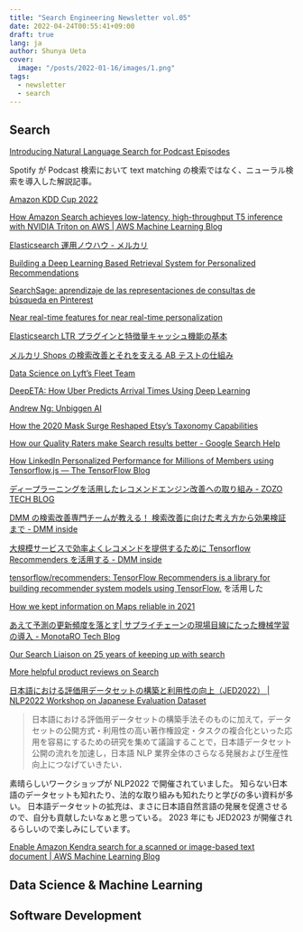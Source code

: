 ```yaml
---
title: "Search Engineering Newsletter vol.05"
date: 2022-04-24T00:55:41+09:00
draft: true
lang: ja
author: Shunya Ueta
cover:
  image: "/posts/2022-01-16/images/1.png"
tags:
  - newsletter
  - search
---
```


## Search

[Introducing Natural Language Search for Podcast Episodes](https://engineering.atspotify.com/2022/03/introducing-natural-language-search-for-podcast-episodes)

Spotify が Podcast 検索において text matching の検索ではなく、ニューラル検索を導入した解説記事。

[Amazon KDD Cup 2022](https://www.aicrowd.com/challenges/esci-challenge-for-improving-product-search)

[How Amazon Search achieves low\-latency, high\-throughput T5 inference with NVIDIA Triton on AWS \| AWS Machine Learning Blog](https://aws.amazon.com/jp/blogs/machine-learning/how-amazon-search-achieves-low-latency-high-throughput-t5-inference-with-nvidia-triton-on-aws/)

[Elasticsearch 運用ノウハウ - メルカリ](https://engineering.mercari.com/blog/entry/20220311-97aec2a2f8/)

[Building a Deep Learning Based Retrieval System for Personalized Recommendations](https://tech.ebayinc.com/engineering/building-a-deep-learning-based-retrieval-system-for-personalized-recommendations)

[SearchSage: aprendizaje de las representaciones de consultas de búsqueda en Pinterest](https://medium.com/pinterest-engineering/searchsage-aprendizaje-de-las-representaciones-de-consultas-de-b%C3%BAsqueda-en-pinterest-5bdef4f3e898)

[Near real-time features for near real-time personalization](https://engineering.linkedin.com/blog/2022/near-real-time-features-for-near-real-time-personalization)

[Elasticsearch LTR プラグインと特徴量キャッシュ機能の基本](https://techblog.zozo.com/entry/basics-of-elasticsearch-ltr-plugin-and-feature-score-cache)

[メルカリ Shops の検索改善とそれを支える AB テストの仕組み](https://engineering.mercari.com/blog/entry/20220311-9a1103aed1/)

[Data Science on Lyft’s Fleet Team](https://eng.lyft.com/data-science-on-lyfts-fleet-team-141c594f656b)

[DeepETA: How Uber Predicts Arrival Times Using Deep Learning](https://eng.uber.com/deepeta-how-uber-predicts-arrival-times/)

[Andrew Ng: Unbiggen AI](https://spectrum.ieee.org/andrew-ng-data-centric-ai)

[How the 2020 Mask Surge Reshaped Etsy’s Taxonomy Capabilities](https://www.etsy.com/codeascraft/how-the-2020-mask-surge-reshaped-etsys-taxonomy-capabilities/)

[How our Quality Raters make Search results better \- Google Search Help](https://support.google.com/websearch/answer/9281931?hl=en)

[How LinkedIn Personalized Performance for Millions of Members using Tensorflow\.js — The TensorFlow Blog](https://blog.tensorflow.org/2022/03/how-linkedin-personalized-performance.html)

[ディープラーニングを活用したレコメンドエンジン改善への取り組み \- ZOZO TECH BLOG](https://techblog.zozo.com/entry/deep-learning-recommendation-improvement)

[DMM の検索改善専門チームが教える！ 検索改善に向けた考え方から効果検証まで \- DMM inside](https://inside.dmm.com/entry/2022/4/7/engineer-search)

[大規模サービスで効率よくレコメンドを提供するために Tensorflow Recommenders を活用する \- DMM inside](https://inside.dmm.com/entry/2022/3/22/engineer-recommend)

[tensorflow/recommenders: TensorFlow Recommenders is a library for building recommender system models using TensorFlow\.](https://github.com/tensorflow/recommenders) を活用した

[How we kept information on Maps reliable in 2021](https://blog.google/products/maps/how-we-kept-maps-reliable-2021/)

[あえて予測の更新頻度を落とす\| サプライチェーンの現場目線にたった機械学習の導入 \- MonotaRO Tech Blog](https://tech-blog.monotaro.com/entry/2022/03/24/090000)

[Our Search Liaison on 25 years of keeping up with search](https://blog.google/products/search/danny-25-years-of-search/)

[More helpful product reviews on Search](https://blog.google/products/search/more-helpful-product-reviews/)

[日本語における評価用データセットの構築と利用性の向上（JED2022） \| NLP2022 Workshop on Japanese Evaluation Dataset](https://jedworkshop.github.io/jed2022/)

> 日本語における評価用データセットの構築手法そのものに加えて，データセットの公開方式・利用性の高い著作権設定・タスクの複合化といった応用を容易にするための研究を集めて議論することで，日本語データセット公開の流れを加速し，日本語 NLP 業界全体のさらなる発展および生産性向上につなげていきたい．

素晴らしいワークショップが NLP2022 で開催されていました。
知らない日本語のデータセットも知れたり、法的な取り組みも知れたりと学びの多い資料が多い。
日本語データセットの拡充は、まさに日本語自然言語の発展を促進させるので、自分も貢献したいなぁと思っている。 2023 年にも JED2023 が開催されるらしいので楽しみにしています。

[Enable Amazon Kendra search for a scanned or image\-based text document \| AWS Machine Learning Blog](https://aws.amazon.com/jp/blogs/machine-learning/enable-amazon-kendra-search-for-a-scanned-or-image-based-text-document/)

## Data Science & Machine Learning

## Software Development
